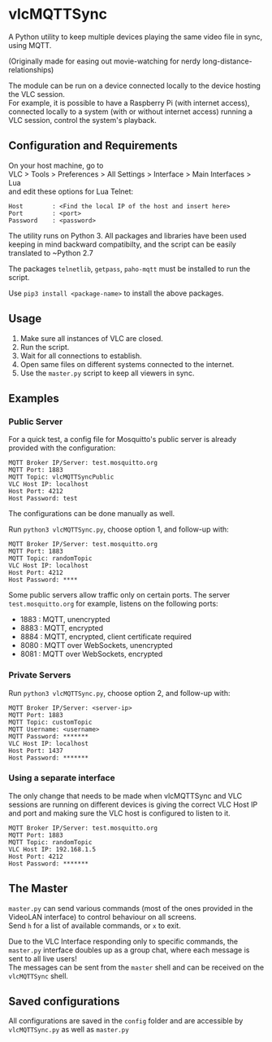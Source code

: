 # vlcMQTTSync

A Python utility to keep multiple devices playing the same video file in sync, using MQTT.

(Originally made for easing out movie-watching for nerdy long-distance-relationships)

The module can be run on a device connected locally to the device hosting the VLC session.  
For example, it is possible to have a Raspberry Pi (with internet access), connected locally to a system (with or without internet access) running a VLC session, control the system's playback.


## Configuration and Requirements

On your host machine, go to  
VLC > Tools > Preferences > All Settings > Interface > Main Interfaces > Lua  
and edit these options for Lua Telnet:

```
Host 		: <Find the local IP of the host and insert here>
Port 		: <port>
Password 	: <password>
```

The utility runs on Python 3. All packages and libraries have been used keeping in mind backward compatibilty, and the script can be easily translated to ~Python 2.7

The packages `telnetlib`, `getpass`, `paho-mqtt` must be installed to run the script.

Use `pip3 install <package-name>` to install the above packages.  


## Usage

1. Make sure all instances of VLC are closed.
2. Run the script.
3. Wait for all connections to establish.
4. Open same files on different systems connected to the internet.
5. Use the `master.py` script to keep all viewers in sync.


## Examples

### Public Server

For a quick test, a config file for Mosquitto's public server is already provided with the configuration:

```
MQTT Broker IP/Server: test.mosquitto.org
MQTT Port: 1883
MQTT Topic: vlcMQTTSyncPublic
VLC Host IP: localhost
Host Port: 4212
Host Password: test
```
  

The configurations can be done manually as well.

Run `python3 vlcMQTTSync.py`, choose option 1, and follow-up with:

```
MQTT Broker IP/Server: test.mosquitto.org
MQTT Port: 1883
MQTT Topic: randomTopic
VLC Host IP: localhost
Host Port: 4212
Host Password: ****
```

Some public servers allow traffic only on certain ports. The server `test.mosquitto.org` for example, listens on the following ports:
* 1883 : MQTT, unencrypted
* 8883 : MQTT, encrypted
* 8884 : MQTT, encrypted, client certificate required
* 8080 : MQTT over WebSockets, unencrypted
* 8081 : MQTT over WebSockets, encrypted


### Private Servers

Run `python3 vlcMQTTSync.py`, choose option 2, and follow-up with:

```
MQTT Broker IP/Server: <server-ip>
MQTT Port: 1883
MQTT Topic: customTopic
MQTT Username: <username>
MQTT Password: *******
VLC Host IP: localhost
Host Port: 1437
Host Password: *******
```

### Using a separate interface

The only change that needs to be made when vlcMQTTSync and VLC sessions are running on different devices is giving the correct VLC Host IP and port and making sure the VLC host is configured to listen to it.

```
MQTT Broker IP/Server: test.mosquitto.org
MQTT Port: 1883
MQTT Topic: randomTopic
VLC Host IP: 192.168.1.5
Host Port: 4212
Host Password: *******
```

## The Master

`master.py` can send various commands (most of the ones provided in the VideoLAN interface) to control behaviour on all screens.  
Send `h` for a list of available commands, or `x` to exit.

Due to the VLC Interface responding only to specific commands, the `master.py` interface doubles up as a group chat, where each message is sent to all live users!  
The messages can be sent from the `master` shell and can be received on the `vlcMQTTSync` shell.


## Saved configurations

All configurations are saved in the `config` folder and are accessible by `vlcMQTTSync.py` as well as `master.py`